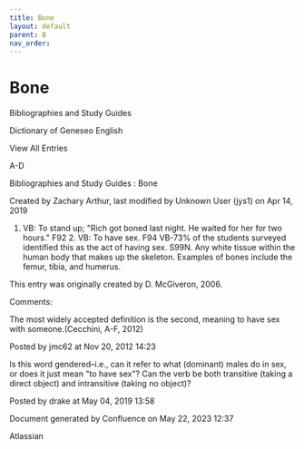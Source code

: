 ```yaml
---
title: Bone
layout: default
parent: B
nav_order:
---
```


# Bone

Bibliographies and Study Guides

Dictionary of Geneseo English

View All Entries

A-D

Bibliographies and Study Guides : Bone

Created by  Zachary Arthur, last modified by  Unknown User (jys1) on Apr 14, 2019

1. VB: To stand up; &quot;Rich got boned last night. He waited for her for two hours.&quot; F92 2. VB: To have sex. F94 VB-73% of the students surveyed identified this as the act of having sex. S99N. Any white tissue within the human body that makes up the skeleton. Examples of bones include the femur, tibia, and humerus.

This entry was originally created by D. McGiveron, 2006.

Comments:

The most widely accepted definition is the second, meaning to have sex with someone.(Cecchini, A-F, 2012)

Posted by jmc62 at Nov 20, 2012 14:23

Is this word gendered–i.e., can it refer to what (dominant) males do in sex, or does it just mean &quot;to have sex&quot;? Can the verb be both transitive (taking a direct object) and intransitive (taking no object)? 

Posted by drake at May 04, 2019 13:58

Document generated by Confluence on May 22, 2023 12:37

Atlassian
